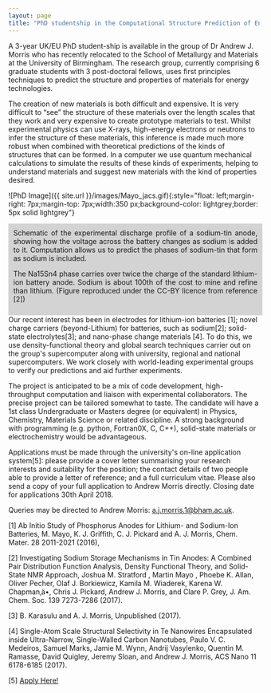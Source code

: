 ```yaml
---
layout: page
title: "PhD studentship in the Computational Structure Prediction of Energy Materials"
---
```


A 3-year UK/EU PhD student-ship is available in the group of Dr Andrew J. Morris who has recently relocated to the School of Metallurgy and Materials at the University of Birmingham.
The research group, currently comprising 6 graduate students with 3 post-doctoral fellows, uses first principles techniques to predict the structure and properties of materials for energy technologies.

The creation of new materials is both difficult and expensive. It is very difficult to “see” the structure of these materials over the length scales that they work and very expensive to create prototype materials to test. Whilst experimental physics can use X-rays, high-energy electrons or neutrons to infer the structure of these materials, this inference is made much more robust when combined with theoretical predictions of the kinds of structures that can be formed. In a computer we use quantum mechanical calculations to simulate the results of these kinds of experiments, helping to understand materials and suggest new materials with the kind of properties desired.

![PhD Image]({{ site.url }}/images/Mayo_jacs.gif){:style="float: left;margin-right: 7px;margin-top: 7px;width:350 px;background-color: lightgrey;border: 5px solid lightgrey"}

<div style="float: left;background: lightgrey;width: 490px; border: 10px solid lightgrey; text-align: justify" >
Schematic of the experimental discharge profile of a sodium-tin anode, showing how the voltage across the battery changes as sodium is added to it. Computation allows us to predict the phases of sodium-tin that form as sodium is included. 

The Na15Sn4 phase carries over twice the charge of the standard lithium-ion battery anode. Sodium is about 100th of the cost to mine and refine than lithium.
(Figure reproduced under the CC-BY licence from reference [2])
</div>

Our recent interest has been in electrodes for lithium-ion batteries [1]; novel charge carriers (beyond-Lithium) for batteries, such as sodium[2]; solid-state electrolytes[3]; and nano-phase change materials [4]. To do this, we use density-functional theory and global search techniques carrier out on the group's supercomputer along with university, regional and national supercomputers.  We work closely with world-leading experimental groups to verify our predictions and aid further experiments.

The project is anticipated to be a mix of code development, high-throughput computation and liaison with experimental collaborators.  The precise project can be tailored somewhat to taste. 
The candidate will have a 1st class Undergraduate or Masters degree (or equivalent) in Physics, Chemistry, Materials Science or related discipline. A strong background with programming (e.g. python, Fortran0X, C, C++), solid-state materials or electrochemistry would be advantageous.

Applications must be made through the university's on-line application system[5]: please provide a cover letter summarising your research interests and suitability for the position; the contact details of two people able to provide a letter of reference; and a full curriculum vitae. Please also send a copy of your full application to Andrew Morris directly. 
Closing date for applications 30th April 2018.

Queries may be directed to Andrew Morris: a.j.morris.1@bham.ac.uk. 



[1] Ab Initio Study of Phosphorus Anodes for Lithium- and Sodium-Ion Batteries, M. Mayo, K. J. Griffith, C. J. Pickard and A. J. Morris, Chem. Mater. 28 2011-2021 (2016),

[2] Investigating Sodium Storage Mechanisms in Tin Anodes: A Combined Pair Distribution Function Analysis, Density Functional Theory, and Solid-State NMR Approach, Joshua M. Stratford , Martin Mayo , Phoebe K. Allan, Oliver Pecher, Olaf J. Borkiewicz, Kamila M. Wiaderek, Karena W. Chapman‚ä•, Chris J. Pickard, Andrew J. Morris, and Clare P. Grey, J. Am. Chem. Soc. 139 7273-7286  (2017).

[3] B. Karasulu and A. J. Morris, Unpublished (2017).

[4] Single-Atom Scale Structural Selectivity in Te Nanowires Encapsulated inside Ultra-Narrow, Single-Walled Carbon Nanotubes, Paulo V. C. Medeiros, Samuel Marks, Jamie M. Wynn, Andrij Vasylenko, Quentin M. Ramasse, David Quigley, Jeremy Sloan, and Andrew J. Morris, ACS Nano 11 6178-6185 (2017).

[5] <a href="https://www.birmingham.ac.uk/postgraduate/courses/research/metallurgy-materials/metallurgy-materials.aspx">Apply Here!</a>
